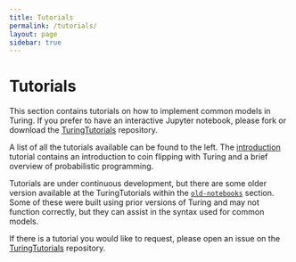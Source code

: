 ```yaml
---
title: Tutorials
permalink: /tutorials/
layout: page
sidebar: true
---
```


# Tutorials

This section contains tutorials on how to implement common models in Turing. If you prefer to have an interactive Jupyter notebook, please fork or download the [TuringTutorials](https://github.com/TuringLang/TuringTutorials) repository.


A list of all the tutorials available can be found to the left. The [introduction]({{site.baseurl}}/tutorials/0-introduction) tutorial contains an introduction to coin flipping with Turing and a brief overview of probabilistic programming.


Tutorials are under continuous development, but there are some older version available at the TuringTutorials within the [`old-notebooks`](https://github.com/TuringLang/TuringTutorials/tree/master/old-notebooks/) section. Some of these were built using prior versions of Turing and may not function correctly, but they can assist in the syntax used for common models.


If there is a tutorial you would like to request, please open an issue on the  [TuringTutorials](https://github.com/TuringLang/TuringTutorials) repository.

